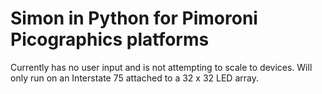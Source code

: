 # Simon in Python for Pimoroni Picographics platforms
Currently has no user input and is not attempting to scale to devices.
Will only run on an Interstate 75 attached to a 32 x 32 LED array.
